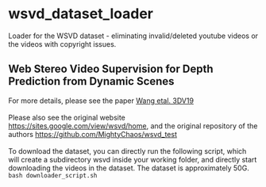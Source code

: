 # wsvd_dataset_loader
Loader for the WSVD dataset - eliminating invalid/deleted youtube videos or the videos with copyright issues.

## Web Stereo Video Supervision for Depth Prediction from Dynamic Scenes
For more details, please see the paper [Wang etal. 3DV19](https://arxiv.org/pdf/1904.11112.pdf)
<br>
<br>
Please also see the original website https://sites.google.com/view/wsvd/home, and the original repository of the authors https://github.com/MightyChaos/wsvd_test
<br>
<br>
To download the dataset, you can directly run the following script, which will create a subdirectory wsvd inside your working folder, and directly start downloading the videos in the dataset. The dataset is approximately 50G.
<code>bash downloader_script.sh
